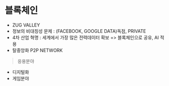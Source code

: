 # 블록체인

- ZUG VALLEY 
- 정보의 비대칭성 문제 : (FACEBOOK, GOOGLE DATA)독점, PRIVATE 
- 4차 산업 혁명 : 세계에서 가장 많은 전력데이터 확보 => 블록체인으로 공유, AI 적용
- 탈중앙화 P2P NETWORK


> 응용분야

  - 디지털화
  - 게임분야


